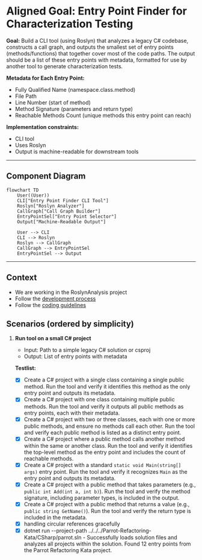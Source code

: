 # Aligned Goal: Entry Point Finder for Characterization Testing

**Goal:**
Build a CLI tool (using Roslyn) that analyzes a legacy C# codebase, constructs a call graph, and outputs the smallest set of entry points (methods/functions) that together cover most of the code paths. The output should be a list of these entry points with metadata, formatted for use by another tool to generate characterization tests.

**Metadata for Each Entry Point:**
- Fully Qualified Name (namespace.class.method)
- File Path
- Line Number (start of method)
- Method Signature (parameters and return type)
- Reachable Methods Count (unique methods this entry point can reach)

**Implementation constraints:**
- CLI tool
- Uses Roslyn
- Output is machine-readable for downstream tools

---

## Component Diagram

```mermaid
flowchart TD
    User((User))
    CLI["Entry Point Finder CLI Tool"]
    Roslyn["Roslyn Analyzer"]
    CallGraph["Call Graph Builder"]
    EntryPointSel["Entry Point Selector"]
    Output["Machine-Readable Output"]

    User --> CLI
    CLI --> Roslyn
    Roslyn --> CallGraph
    CallGraph --> EntryPointSel
    EntryPointSel --> Output
```

---

## Context
- We are working in the RoslynAnalysis project
- Follow the [development process](../../process/development-process.md)
- Follow the [coding guidelines](../style-guide-csharp.md)

## Scenarios (ordered by simplicity)

1. **Run tool on a small C# project**
   - Input: Path to a simple legacy C# solution or csproj
   - Output: List of entry points with metadata

   **Testlist:**
   - [x] Create a C# project with a single class containing a single public method. Run the tool and verify it identifies this method as the only entry point and outputs its metadata.
   - [x] Create a C# project with one class containing multiple public methods. Run the tool and verify it outputs all public methods as entry points, each with their metadata.
   - [x] Create a C# project with two or three classes, each with one or more public methods, and ensure no methods call each other. Run the tool and verify each public method is listed as a distinct entry point.
   - [x] Create a C# project where a public method calls another method within the same or another class. Run the tool and verify it identifies the top-level method as the entry point and includes the count of reachable methods.
   - [x] Create a C# project with a standard `static void Main(string[] args)` entry point. Run the tool and verify it recognizes `Main` as the entry point and outputs its metadata.
   - [x] Create a C# project with a public method that takes parameters (e.g., `public int Add(int a, int b)`). Run the tool and verify the method signature, including parameter types, is included in the output.
   - [x] Create a C# project with a public method that returns a value (e.g., `public string GetName()`). Run the tool and verify the return type is included in the metadata.
   - [x] handling circular references gracefully
   - [x] dotnet run --project-path ../../../Parrot-Refactoring-Kata/CSharp/parrot.sln - Successfully loads solution files and analyzes all projects within the solution. Found 12 entry points from the Parrot Refactoring Kata project.
